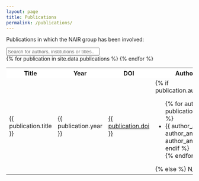 ```yaml
---
layout: page
title: Publications
permalink: /publications/
---
```


Publications in which the NAIR group has been involved:

<style>
.scrollable-table {
    max-height: 500px;
    overflow-y: auto;
    display: block;
    margin-bottom: 50px;
}

.scrollable-table table {
    width: 100%;
    border-collapse: collapse;
}

.scrollable-table th {
    position: sticky;
    top: 0;
    background: white;
    box-shadow: 0 2px 2px -1px rgba(0, 0, 0, 0.4);
}

#myInput {
  width: 50%;
}

</style>

<script>
function myFunction() {
  var input, filter, table, tr, tdTitle, tdAuthors, i, txtValueTitle, txtValueAuthors;
  input = document.getElementById("myInput");
  filter = input.value.toUpperCase();
  table = document.querySelector(".scrollable-table table");
  tr = table.getElementsByTagName("tr");

  for (i = 0; i < tr.length; i++) {
    tdTitle = tr[i].getElementsByTagName("td")[0]; // Get the first column (Title)
    tdAuthors = tr[i].getElementsByTagName("td")[3]; // Get the fourth column (Authors and Institutions)
    if (tdTitle && tdAuthors) {
      txtValueTitle = tdTitle.textContent || tdTitle.innerText;
      txtValueAuthors = tdAuthors.textContent || tdAuthors.innerText;
      if (txtValueTitle.toUpperCase().indexOf(filter) > -1 || txtValueAuthors.toUpperCase().indexOf(filter) > -1) {
        tr[i].style.display = "";
      } else {
        tr[i].style.display = "none";
      }
    }       
  }
}
</script>
<script src="https://cdnjs.cloudflare.com/ajax/libs/sorttable/2.0.0/sorttable.min.js"></script>


<input type="text" id="myInput" onkeyup="myFunction()" placeholder="Search for authors, institutions or titles..">

<div class="scrollable-table">
    <table class="sortable">
      <tr>
        <th>Title</th>
        <th>Year</th>
        <th>DOI</th>
        <th>Authors and Institutions</th>
      </tr>
      {% for publication in site.data.publications %}
      <tr>
        <td>{{ publication.title }}</td>
        <td>{{ publication.year }}</td>
        <td><a href="https://doi.org/{{ publication.doi }}">{{ publication.doi }}</a></td>
        <td>
          {% if publication.authors_and_institutions %}
          <ul>
            {% for author_and_institution in publication.authors_and_institutions %}
            <li>
            {{ author_and_institution[0] }}
            {% if author_and_institution[1] %}
            - {{ author_and_institution[1] }}
            {% endif %}
            </li>
            {% endfor %}
          </ul>
          {% else %}
          N/A
          {% endif %}
        </td>
      </tr>
      {% endfor %}
    </table>
</div>